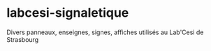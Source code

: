 # labcesi-signaletique
Divers panneaux, enseignes, signes, affiches utilisés au Lab'Cesi de Strasbourg
